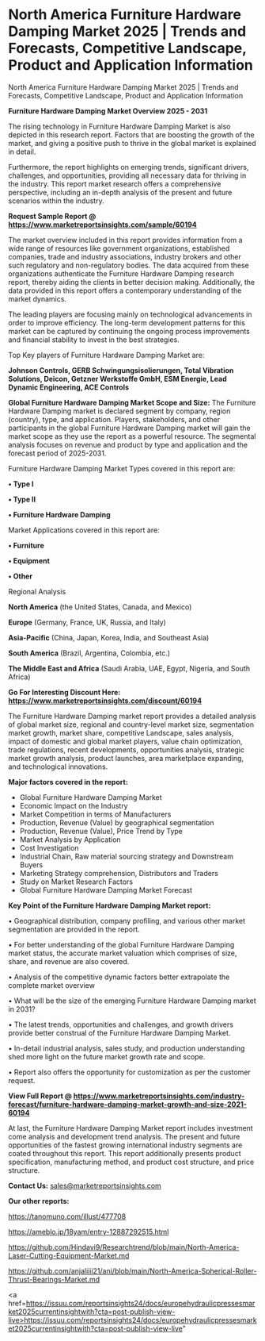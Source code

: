 # North America Furniture Hardware Damping Market 2025 | Trends and Forecasts, Competitive Landscape, Product and Application Information
North America Furniture Hardware Damping Market 2025 | Trends and Forecasts, Competitive Landscape, Product and Application Information

<Strong> Furniture Hardware Damping Market Overview 2025 - 2031</strong>

The rising technology in Furniture Hardware Damping Market is also depicted in this research report. Factors that are boosting the growth of the market, and giving a positive push to thrive in the global market is explained in detail.

Furthermore, the report highlights on emerging trends, significant drivers, challenges, and opportunities, providing all necessary data for thriving in the industry. This report market research offers a comprehensive perspective, including an in-depth analysis of the present and future scenarios within the industry.

<strong>Request Sample Report @ <a href=https://www.marketreportsinsights.com/sample/60194>https://www.marketreportsinsights.com/sample/60194</a></strong>

The market overview included in this report provides information from a wide range of resources like government organizations, established companies, trade and industry associations, industry brokers and other such regulatory and non-regulatory bodies. The data acquired from these organizations authenticate the Furniture Hardware Damping research report, thereby aiding the clients in better decision making. Additionally, the data provided in this report offers a contemporary understanding of the market dynamics.

The leading players are focusing mainly on technological advancements in order to improve efficiency. The long-term development patterns for this market can be captured by continuing the ongoing process improvements and financial stability to invest in the best strategies.

Top Key players of Furniture Hardware Damping Market are:

<strong>Johnson Controls, GERB Schwingungsisolierungen, Total Vibration Solutions, Deicon, Getzner Werkstoffe GmbH, ESM Energie, Lead Dynamic Engineering, ACE Controls</strong>

<strong><b>Global Furniture Hardware Damping Market Scope and Size:</b></strong>
The Furniture Hardware Damping market is declared segment by company, region (country), type, and application. Players, stakeholders, and other participants in the global Furniture Hardware Damping market will gain the market scope as they use the report as a powerful resource. The segmental analysis focuses on revenue and product by type and application and the forecast period of 2025-2031.

Furniture Hardware Damping Market Types covered in this report are:

<strong>• Type I

• Type II

• Furniture Hardware Damping</strong>

Market Applications covered in this report are:

<strong>• Furniture

• Equipment

• Other</strong> 

Regional Analysis

<strong>North America</strong> (the United States, Canada, and Mexico)

<strong>Europe</strong> (Germany, France, UK, Russia, and Italy)

<strong>Asia-Pacific</strong> (China, Japan, Korea, India, and Southeast Asia)

<strong>South America</strong> (Brazil, Argentina, Colombia, etc.)

<strong>The Middle East and Africa</strong> (Saudi Arabia, UAE, Egypt, Nigeria, and South Africa)

<strong>Go For Interesting Discount Here: <a href=https://www.marketreportsinsights.com/discount/60194>https://www.marketreportsinsights.com/discount/60194</a></strong>

The Furniture Hardware Damping market report provides a detailed analysis of global market size, regional and country-level market size, segmentation market growth, market share, competitive Landscape, sales analysis, impact of domestic and global market players, value chain optimization, trade regulations, recent developments, opportunities analysis, strategic market growth analysis, product launches, area marketplace expanding, and technological innovations.

<strong><b>Major factors covered in the report:</b></strong>
<ul>
  <li>Global Furniture Hardware Damping Market </li>
  <li>Economic Impact on the Industry</li>
  <li>Market Competition in terms of Manufacturers</li>
  <li>Production, Revenue (Value) by geographical segmentation</li>
  <li>Production, Revenue (Value), Price Trend by Type</li>
  <li>Market Analysis by Application</li>
  <li>Cost Investigation</li>
  <li>Industrial Chain, Raw material sourcing strategy and Downstream Buyers</li>
  <li>Marketing Strategy comprehension, Distributors and Traders</li>
  <li>Study on Market Research Factors</li>
  <li>Global Furniture Hardware Damping Market Forecast</li>
</ul>

<strong><b>Key Point of the Furniture Hardware Damping Market report:</b></strong>

• Geographical distribution, company profiling, and various other market segmentation are provided in the report.

• For better understanding of the global Furniture Hardware Damping market status, the accurate market valuation which comprises of size, share, and revenue are also covered.

• Analysis of the competitive dynamic factors better extrapolate the complete market overview

• What will be the size of the emerging Furniture Hardware Damping market in 2031?

• The latest trends, opportunities and challenges, and growth drivers provide better construal of the Furniture Hardware Damping Market.

• In-detail industrial analysis, sales study, and production understanding shed more light on the future market growth rate and scope.

• Report also offers the opportunity for customization as per the customer request.

<strong><b>View Full Report @ <a href=https://www.marketreportsinsights.com/industry-forecast/furniture-hardware-damping-market-growth-and-size-2021-60194>https://www.marketreportsinsights.com/industry-forecast/furniture-hardware-damping-market-growth-and-size-2021-60194</a></b></strong>


At last, the Furniture Hardware Damping Market report includes investment come analysis and development trend analysis. The present and future opportunities of the fastest growing international industry segments are coated throughout this report. This report additionally presents product specification, manufacturing method, and product cost structure, and price structure.

<strong>Contact Us:</strong>
sales@marketreportsinsights.com

<strong>Our other reports:</strong>

<a href=https://tanomuno.com/illust/477708>https://tanomuno.com/illust/477708</a>

<a href=https://ameblo.jp/18yam/entry-12887292515.html>https://ameblo.jp/18yam/entry-12887292515.html</a>

<a href=https://github.com/Hindavi9/Researchtrend/blob/main/North-America-Laser-Cutting-Equipment-Market.md>https://github.com/Hindavi9/Researchtrend/blob/main/North-America-Laser-Cutting-Equipment-Market.md</a>

<a href=https://github.com/anjaliiii21/ani/blob/main/North-America-Spherical-Roller-Thrust-Bearings-Market.md>https://github.com/anjaliiii21/ani/blob/main/North-America-Spherical-Roller-Thrust-Bearings-Market.md</a>

<a href=https://issuu.com/reportsinsights24/docs/europehydraulicpressesmarket2025currentinsightwith?cta=post-publish-view-live>https://issuu.com/reportsinsights24/docs/europehydraulicpressesmarket2025currentinsightwith?cta=post-publish-view-live</a>"
